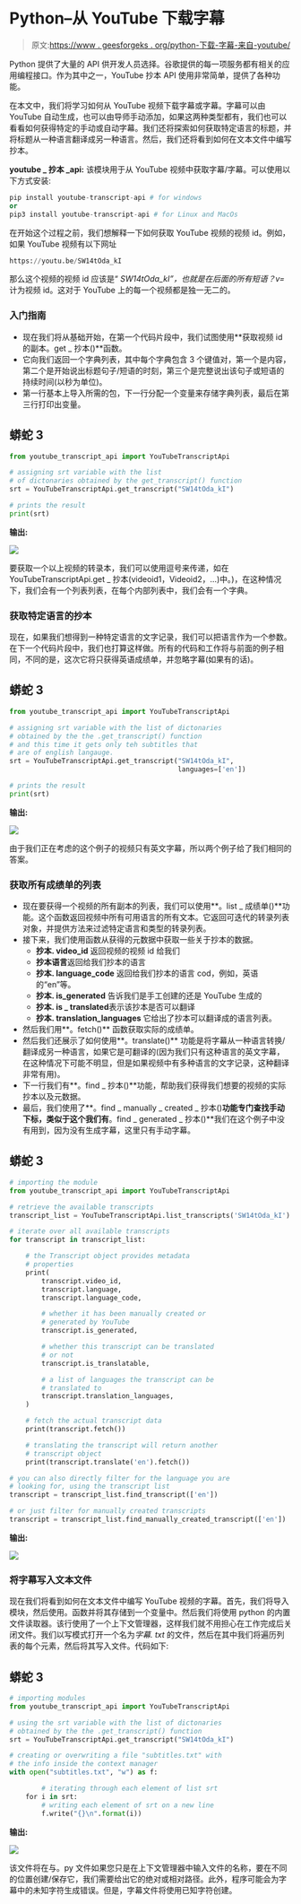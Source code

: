 # Python–从 YouTube 下载字幕

> 原文:[https://www . geesforgeks . org/python-下载-字幕-来自-youtube/](https://www.geeksforgeeks.org/python-downloading-captions-from-youtube/)

Python 提供了大量的 API 供开发人员选择。谷歌提供的每一项服务都有相关的应用编程接口。作为其中之一，YouTube 抄本 API 使用非常简单，提供了各种功能。

在本文中，我们将学习如何从 YouTube 视频下载字幕或字幕。字幕可以由 YouTube 自动生成，也可以由导师手动添加，如果这两种类型都有，我们也可以看看如何获得特定的手动或自动字幕。我们还将探索如何获取特定语言的标题，并将标题从一种语言翻译成另一种语言。然后，我们还将看到如何在文本文件中编写抄本。

**youtube _ 抄本 _api:** 该模块用于从 YouTube 视频中获取字幕/字幕。可以使用以下方式安装:

```py
pip install youtube-transcript-api # for windows
or 
pip3 install youtube-transcript-api # for Linux and MacOs 
```

在开始这个过程之前，我们想解释一下如何获取 YouTube 视频的视频 id。例如，如果 YouTube 视频有以下网址

```py
https://youtu.be/SW14tOda_kI
```

那么这个视频的视频 id 应该是“ *SW14tOda_kI”，*也就是在*后面的所有短语？v=* 计为视频 id。这对于 YouTube 上的每一个视频都是独一无二的。

### 入门指南

*   现在我们将从基础开始，在第一个代码片段中，我们试图使用**获取视频 id 的副本。get _ 抄本()**函数。
*   它向我们返回一个字典列表，其中每个字典包含 3 个键值对，第一个是内容，第二个是开始说出标题句子/短语的时刻，第三个是完整说出该句子或短语的持续时间(以秒为单位)。
*   第一行基本上导入所需的包，下一行分配一个变量来存储字典列表，最后在第三行打印出变量。

## 蟒蛇 3

```py
from youtube_transcript_api import YouTubeTranscriptApi

# assigning srt variable with the list
# of dictonaries obtained by the get_transcript() function
srt = YouTubeTranscriptApi.get_transcript("SW14tOda_kI")

# prints the result
print(srt)
```

**输出:**

![](img/a188cb9fedeba3cffd4077bae24e4d6d.png)

要获取一个以上视频的转录本，我们可以使用逗号来传递，如在 YouTubeTranscriptApi.get _ 抄本(videoid1，Videoid2，…)中。)，在这种情况下，我们会有一个列表列表，在每个内部列表中，我们会有一个字典。

### 获取特定语言的抄本

现在，如果我们想得到一种特定语言的文字记录，我们可以把语言作为一个参数。在下一个代码片段中，我们也打算这样做。所有的代码和工作将与前面的例子相同，不同的是，这次它将只获得英语成绩单，并忽略字幕(如果有的话)。

## 蟒蛇 3

```py
from youtube_transcript_api import YouTubeTranscriptApi

# assigning srt variable with the list of dictonaries
# obtained by the the .get_transcript() function
# and this time it gets only teh subtitles that
# are of english langauge.
srt = YouTubeTranscriptApi.get_transcript("SW14tOda_kI",
                                          languages=['en'])

# prints the result
print(srt)
```

**输出:**

![](img/7b6ed9c09b3699c05f10b8d05872a88f.png)

由于我们正在考虑的这个例子的视频只有英文字幕，所以两个例子给了我们相同的答案。

### 获取所有成绩单的列表

*   现在要获得一个视频的所有副本的列表，我们可以使用**。list _ 成绩单()**功能。这个函数返回视频中所有可用语言的所有文本。它返回可迭代的转录列表对象，并提供方法来过滤特定语言和类型的转录列表。
*   接下来，我们使用函数从获得的元数据中获取一些关于抄本的数据。
    *   **抄本. video_id** 返回视频的视频 id 给我们
    *   **抄本语言**返回给我们抄本的语言
    *   **抄本. language_code** 返回给我们抄本的语言 cod，例如，英语的“en”等。
    *   **抄本. is_generated** 告诉我们是手工创建的还是 YouTube 生成的
    *   **抄本. is _ translated**表示该抄本是否可以翻译
    *   **抄本. translation_languages** 它给出了抄本可以翻译成的语言列表。
*   然后我们用**。fetch()** 函数获取实际的成绩单。
*   然后我们还展示了如何使用**。translate()** 功能是将字幕从一种语言转换/翻译成另一种语言，如果它是可翻译的(因为我们只有这种语言的英文字幕，在这种情况下可能不明显，但是如果视频中有多种语言的文字记录，这种翻译非常有用)。
*   下一行我们有**。find _ 抄本()**功能，帮助我们获得我们想要的视频的实际抄本以及元数据。
*   最后，我们使用了**。find _ manually _ created _ 抄本()**功能专门查找手动下标，类似于这个我们有**。find _ generated _ 抄本()**我们在这个例子中没有用到，因为没有生成字幕，这里只有手动字幕。

## 蟒蛇 3

```py
# importing the module
from youtube_transcript_api import YouTubeTranscriptApi

# retrieve the available transcripts
transcript_list = YouTubeTranscriptApi.list_transcripts('SW14tOda_kI')

# iterate over all available transcripts
for transcript in transcript_list:

    # the Transcript object provides metadata
    # properties
    print(
        transcript.video_id,
        transcript.language,
        transcript.language_code,

        # whether it has been manually created or
        # generated by YouTube
        transcript.is_generated,

        # whether this transcript can be translated
        # or not
        transcript.is_translatable,

        # a list of languages the transcript can be
        # translated to
        transcript.translation_languages,
    )

    # fetch the actual transcript data
    print(transcript.fetch())

    # translating the transcript will return another
    # transcript object
    print(transcript.translate('en').fetch())

# you can also directly filter for the language you are
# looking for, using the transcript list
transcript = transcript_list.find_transcript(['en'])

# or just filter for manually created transcripts
transcript = transcript_list.find_manually_created_transcript(['en'])
```

**输出:**

![](img/13adc77b0658a77b648d2643a1f2a027.png)

### 将字幕写入文本文件

现在我们将看到如何在文本文件中编写 YouTube 视频的字幕。首先，我们将导入模块，然后使用。函数并将其存储到一个变量中。然后我们将使用 python 的内置文件读取器。该行使用了一个上下文管理器，这样我们就不用担心在工作完成后关闭文件。我们以写模式打开一个名为*字幕. txt* 的文件，然后在其中我们将遍历列表的每个元素，然后将其写入文件。代码如下:

## 蟒蛇 3

```py
# importing modules
from youtube_transcript_api import YouTubeTranscriptApi

# using the srt variable with the list of dictonaries
# obtained by the the .get_transcript() function
srt = YouTubeTranscriptApi.get_transcript("SW14tOda_kI")

# creating or overwriting a file "subtitles.txt" with
# the info inside the context manager
with open("subtitles.txt", "w") as f:

        # iterating through each element of list srt
    for i in srt:
        # writing each element of srt on a new line
        f.write("{}\n".format(i))
```

**输出:**

![](img/131ccdbd491fa3128a245f4836d4c318.png)

该文件将在与。py 文件如果您只是在上下文管理器中输入文件的名称，要在不同的位置创建/保存它，我们需要给出它的绝对或相对路径。此外，程序可能会为字幕中的未知字符生成错误。但是，字幕文件将使用已知字符创建。